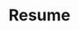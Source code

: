 ---
layout: null
title: Resume
weight: 4
external_url: https://g1jung.github.io/assets/JiwonJung_resume.pdf
---